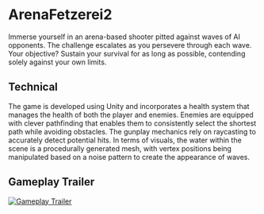 # ArenaFetzerei2
Immerse yourself in an arena-based shooter pitted against waves of AI opponents. The challenge escalates as you persevere through each wave. Your objective? Sustain your survival for as long as possible, contending solely against your own limits.

## Technical
The game is developed using Unity and incorporates a health system that manages the health of both the player and enemies. Enemies are equipped with clever pathfinding that enables them to consistently select the shortest path while avoiding obstacles. The gunplay mechanics rely on raycasting to accurately detect potential hits. In terms of visuals, the water within the scene is a procedurally generated mesh, with vertex positions being manipulated based on a noise pattern to create the appearance of waves.

## Gameplay Trailer
[![Gameplay Trailer](https://img.youtube.com/vi/TWhROIhZfJ8/0.jpg)](https://www.youtube.com/watch?v=TWhROIhZfJ8)
